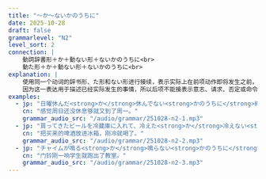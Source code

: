 ```yaml
---
title: "～か～ないかのうちに"
date: 2025-10-28
draft: false
grammarlevel: "N2"
level_sort: 2
connection: |
    動詞辞書形＋か＋動ない形＋ないかのうちに<br>  
    動た形＋か＋動ない形＋ないかのうちに<br> 
explanation: |
    使用同一个动词的辞书形、た形和ない形进行接续，表示实际上在前项动作即将发生之前，后项就已经发生了。也可以理解为前后两个动作几乎同时发生。<br>   
    因为这一表达用于描述已经实际发生的事情，所以后项不能接表示意志、请求、否定或命令的句子（意志や依頼の文、否定文や命令文），且只能是过去时
examples:
  - jp: "日曜休んだ<strong>か</strong>休んでない<strong>かのうちに</strong>終わってまた月曜。"
    cn: "感觉周日还没休息够就又到了周一。"
    grammar_audio_src: "/audio/grammar/251028-n2-1.mp3"
  - jp: "買ってきたビールを冷蔵庫に入れて、冷えた<strong>か</strong>冷えない<strong>かのうちに</strong>飲んだ。"
    cn: "把买来的啤酒放进冰箱，刚冷就喝了。"
    grammar_audio_src: "/audio/grammar/251028-n2-2.mp3"
  - jp: "チャイムが鳴る<strong>か</strong>鳴らない<strong>かのうちに</strong>学生は教室から飛び出していった。"
    cn: "门铃刚一响学生就跑出了教室。"
    grammar_audio_src: "/audio/grammar/251028-n2-3.mp3"
---
```

